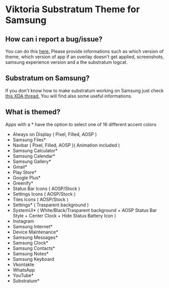# Viktoria Substratum Theme for Samsung
## How can i report a bug/issue?
You can do this <a href="https://github.com/folgore95/ViktoriaIssues/issues/new">here.</a> Please provide informations such as which version of theme, which version of app if an overlay doesn't get applied, screenshots, samsung experience version and a the substratum logcat. 
## Substratum on Samsung?
If you don't know how to make substratum working on Samsung just check <a href="https://forum.xda-developers.com/apps/substratum/7-0-substratum-sex-tw-beta-t3620796">this XDA thread.</a> You will find also some useful informations. 
## What is themed?
Apps with a * have the option to select one of 16 different accent colors 
- Always on Display ( Pixel, Filled, AOSP )
- Samsung Files*
- Navbar ( Pixel, Filled, AOSP )( Animation included )
- Samsung Calculator*
- Samsung Calendar*
- Samsung Gallery*
- Gmail*
- Play Store*
- Google Plus*
- Greenify*
- Status Bar Icons ( AOSP/Stock )
- Settings Icons ( AOSP/Stock )
- Tiles Icons ( AOSP/Stock )
- Settings* ( Trasparent background )
- SystemUI* ( White/Black/Trasparent background + AOSP Status Bar Style + Center Clock + Hide Status Battery Icon )
- Instagram
- Samsung Internet*
- Device Maintenance*
- Samsung Messages*
- Samsung Clock*
- Samsung Contacts*
- Samsung Notes*
- Samsung Keyboard
- Vkontakte
- WhatsApp
- YouTube*
- Substratum*
